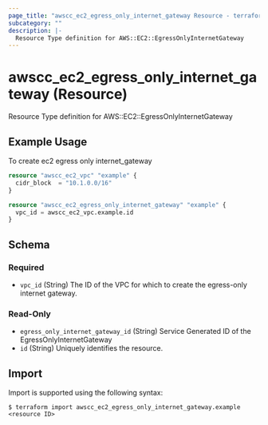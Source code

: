 ```yaml
---
page_title: "awscc_ec2_egress_only_internet_gateway Resource - terraform-provider-awscc"
subcategory: ""
description: |-
  Resource Type definition for AWS::EC2::EgressOnlyInternetGateway
---
```


# awscc_ec2_egress_only_internet_gateway (Resource)

Resource Type definition for AWS::EC2::EgressOnlyInternetGateway

## Example Usage

To create ec2 egress only internet_gateway
```terraform
resource "awscc_ec2_vpc" "example" {
  cidr_block  = "10.1.0.0/16"
}

resource "awscc_ec2_egress_only_internet_gateway" "example" {
  vpc_id = awscc_ec2_vpc.example.id
}
```

<!-- schema generated by tfplugindocs -->
## Schema

### Required

- `vpc_id` (String) The ID of the VPC for which to create the egress-only internet gateway.

### Read-Only

- `egress_only_internet_gateway_id` (String) Service Generated ID of the EgressOnlyInternetGateway
- `id` (String) Uniquely identifies the resource.

## Import

Import is supported using the following syntax:

```shell
$ terraform import awscc_ec2_egress_only_internet_gateway.example <resource ID>
```